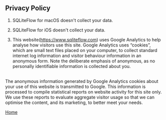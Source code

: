 ## Privacy Policy

1. SQLiteFlow for macOS doesn't collect your data.

2. SQLiteFlow for iOS doesn't collect your data.

3. This website(https://www.sqliteflow.com) uses Google Analytics to help analyse how visitors use this site. Google Analytics uses “cookies”, which are small text files placed on your computer, to collect standard internet log information and visitor behaviour information in an anonymous form. Note the deliberate emphasis of anonymous, as no personally identifiable information is collected about you.<br/><br/>

The anonymous information generated by Google Analytics cookies about your use of this website is transmitted to Google. This information is processed to compile statistical reports on website activity for this site only. We use these reports to evaluate aggregate visitor usage so that we can optimise the content, and its marketing, to better meet your needs.

[Home](/)
